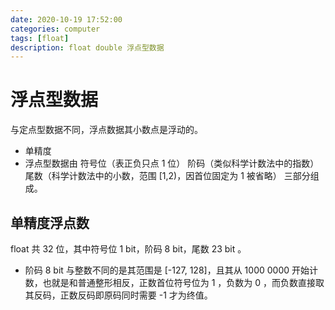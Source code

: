 ```yaml
---
date: 2020-10-19 17:52:00
categories: computer
tags: [float]
description: float double 浮点型数据
---
```


# 浮点型数据

与定点型数据不同，浮点数据其小数点是浮动的。

- 单精度
- 浮点型数据由 符号位（表正负只点 1 位） 阶码（类似科学计数法中的指数） 尾数（科学计数法中的小数，范围 [1,2)，因首位固定为 1 被省略） 三部分组成。

## 单精度浮点数

float 共 32 位，其中符号位 1 bit，阶码 8 bit，尾数 23 bit 。

- 阶码 8 bit 与整数不同的是其范围是 [-127, 128]，且其从 1000 0000 开始计数，也就是和普通整形相反，正数首位符号位为 1 ，负数为 0 ，而负数直接取其反码，正数反码即原码同时需要 -1 才为终值。
